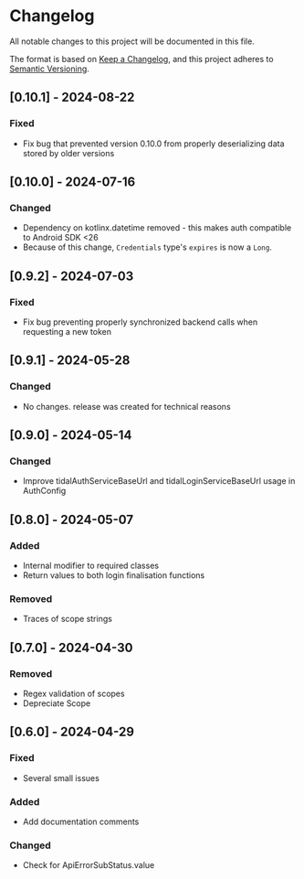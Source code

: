 # Changelog

All notable changes to this project will be documented in this file.

The format is based on [Keep a Changelog](https://keepachangelog.com/en/1.1.0/),
and this project adheres to [Semantic Versioning](https://semver.org/spec/v2.0.0.html).

## [0.10.1] - 2024-08-22
### Fixed
- Fix bug that prevented version 0.10.0 from properly deserializing data stored by older versions

## [0.10.0] - 2024-07-16
### Changed
- Dependency on kotlinx.datetime removed - this makes auth compatible to Android SDK <26
- Because of this change, `Credentials` type's `expires` is now a `Long`. 

## [0.9.2] - 2024-07-03
### Fixed
- Fix bug preventing properly synchronized backend calls when requesting a new token

## [0.9.1] - 2024-05-28
### Changed
- No changes. release was created for technical reasons

## [0.9.0] - 2024-05-14
### Changed
- Improve tidalAuthServiceBaseUrl and tidalLoginServiceBaseUrl usage in AuthConfig

## [0.8.0] - 2024-05-07
### Added
- Internal modifier to required classes
- Return values to both login finalisation functions
### Removed
- Traces of scope strings

## [0.7.0] - 2024-04-30
### Removed
- Regex validation of scopes
- Depreciate Scope

## [0.6.0] - 2024-04-29
### Fixed
- Several small issues
### Added
- Add documentation comments
### Changed
- Check for ApiErrorSubStatus.value
